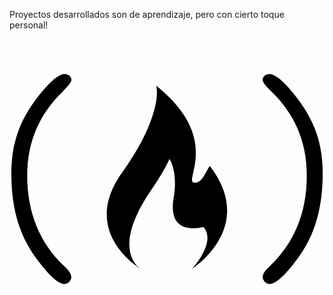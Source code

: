 Proyectos desarrollados son de aprendizaje, pero con cierto toque personal!

<i class="fa-brands fa-free-code-camp"></i>

<svg xmlns="http://www.w3.org/2000/svg" viewBox="0 0 576 512"><!--!Font Awesome Free 6.5.1 by @fontawesome - https://fontawesome.com License - https://fontawesome.com/license/free Copyright 2024 Fonticons, Inc.--><path d="M97.2 96.2c10.4-10.7 16-17.1 16-21.9 0-2.8-1.9-5.5-3.8-7.4A14.8 14.8 0 0 0 101 64.1c-8.5 0-20.9 8.8-35.8 25.7C23.7 137 2.5 182.8 3.4 250.3s17.5 117 54.1 161.9C76.2 435.9 90.6 448 100.9 448a13.6 13.6 0 0 0 8.4-3.8c1.9-2.8 3.8-5.6 3.8-8.4 0-5.6-3.9-12.2-13.2-20.6-44.5-42.3-67.3-97-67.5-165C32.3 188.8 54 137.8 97.2 96.2zM239.5 420.1c.6 .4 .9 .6 .9 .6zm93.8 .6 .2-.1C333.2 420.6 333.2 420.7 333.3 420.6zm3.1-158.2c-16.2-4.2 50.4-82.9-68.1-177.2 0 0 15.5 49.4-62.8 159.6-74.3 104.4 23.5 168.7 34 175.2-6.7-4.4-47.4-35.7 9.6-128.6 11-18.3 25.5-34.9 43.5-72.2 0 0 15.9 22.5 7.6 71.1C287.7 364 354 342.9 355 343.9c22.8 26.8-17.7 73.5-21.6 76.6 5.5-3.7 117.7-78 33-188.1C360.4 238.4 352.6 266.6 336.4 262.4zM510.9 89.7C496 72.8 483.5 64 475 64a14.8 14.8 0 0 0 -8.4 2.8c-1.9 1.9-3.8 4.7-3.8 7.4 0 4.8 5.6 11.3 16 21.9 43.2 41.6 65 92.6 64.8 154.1-.2 68-23 122.6-67.5 165-9.3 8.4-13.2 14.9-13.2 20.6 0 2.8 1.9 5.6 3.8 8.4A13.6 13.6 0 0 0 475.1 448c10.3 0 24.7-12.1 43.5-35.8 36.6-44.9 53.1-94.4 54.1-161.9S552.3 137 510.9 89.7z"/></svg>
